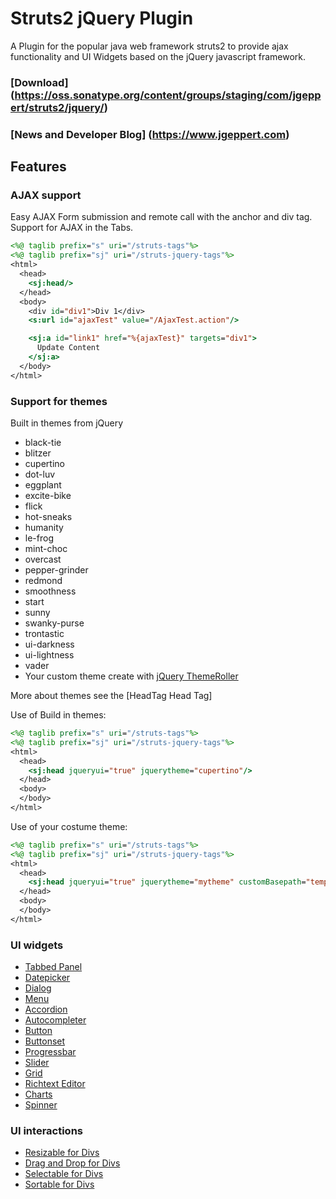 # Struts2 jQuery Plugin

A Plugin for the popular java web framework struts2 to provide ajax functionality and UI Widgets based on the jQuery javascript framework.

### [Download] (https://oss.sonatype.org/content/groups/staging/com/jgeppert/struts2/jquery/)
### [News and Developer Blog] (https://www.jgeppert.com)


## Features

### AJAX support
Easy AJAX Form submission and remote call with the anchor and div tag.
Support for AJAX in the Tabs.

```jsp
<%@ taglib prefix="s" uri="/struts-tags"%>
<%@ taglib prefix="sj" uri="/struts-jquery-tags"%>
<html>
  <head>
    <sj:head/>
  </head>
  <body>
    <div id="div1">Div 1</div>
    <s:url id="ajaxTest" value="/AjaxTest.action"/>

    <sj:a id="link1" href="%{ajaxTest}" targets="div1">
      Update Content
    </sj:a>
  </body>
</html>
```

### Support for themes
Built in themes from jQuery
  * black-tie
  * blitzer
  * cupertino
  * dot-luv
  * eggplant
  * excite-bike
  * flick
  * hot-sneaks
  * humanity
  * le-frog
  * mint-choc
  * overcast
  * pepper-grinder
  * redmond
  * smoothness
  * start
  * sunny
  * swanky-purse
  * trontastic
  * ui-darkness
  * ui-lightness
  * vader
  * Your custom theme create with [jQuery ThemeRoller](http://jqueryui.com/themeroller/)

More about themes see the [HeadTag Head Tag]

Use of Build in themes:
```jsp
<%@ taglib prefix="s" uri="/struts-tags"%>
<%@ taglib prefix="sj" uri="/struts-jquery-tags"%>
<html>
  <head>
    <sj:head jqueryui="true" jquerytheme="cupertino"/>
  </head>
  <body>
  </body>
</html>
```
Use of your costume theme:
```jsp
<%@ taglib prefix="s" uri="/struts-tags"%>
<%@ taglib prefix="sj" uri="/struts-jquery-tags"%>
<html>
  <head>
    <sj:head jqueryui="true" jquerytheme="mytheme" customBasepath="template/themes"/>
  </head>
  <body>
  </body>
</html>
```

### UI widgets
  * [Tabbed Panel](https://code.google.com/p/struts2-jquery/wiki/TabbedPanelTag)
  * [Datepicker](https://code.google.com/p/struts2-jquery/wiki/DatePickerTag)
  * [Dialog](https://code.google.com/p/struts2-jquery/wiki/DialogTag)
  * [Menu](https://code.google.com/p/struts2-jquery/wiki/MenuTag)
  * [Accordion](https://code.google.com/p/struts2-jquery/wiki/AccordionTag)
  * [Autocompleter](https://code.google.com/p/struts2-jquery/wiki/AutocompleterTag)
  * [Button](https://code.google.com/p/struts2-jquery/wiki/Button)
  * [Buttonset](https://code.google.com/p/struts2-jquery/wiki/Buttonset)
  * [Progressbar](https://code.google.com/p/struts2-jquery/wiki/ProgressbarTag)
  * [Slider](https://code.google.com/p/struts2-jquery/wiki/SliderTag)
  * [Grid](https://code.google.com/p/struts2-jquery/wiki/GridTag)
  * [Richtext Editor](https://code.google.com/p/struts2-jquery/wiki/RichtextEditor)
  * [Charts](https://code.google.com/p/struts2-jquery/wiki/ChartTag)
  * [Spinner](https://code.google.com/p/struts2-jquery/wiki/SpinnerTag)

### UI interactions
  * [Resizable for Divs](https://code.google.com/p/struts2-jquery/wiki/Resizable)
  * [Drag and Drop for Divs](https://code.google.com/p/struts2-jquery/wiki/DragAndDrop)
  * [Selectable for Divs](https://code.google.com/p/struts2-jquery/wiki/Selectable)
  * [Sortable for Divs](https://code.google.com/p/struts2-jquery/wiki/Sortable)

